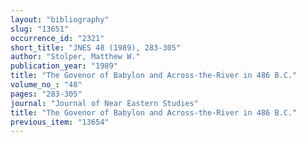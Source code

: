 ```yaml
---
layout: "bibliography"
slug: "13651"
occurrence_id: "2321"
short_title: "JNES 48 (1989), 283-305"
author: "Stolper, Matthew W."
publication_year: "1989"
title: "The Govenor of Babylon and Across-the-River in 486 B.C."
volume_no_: "48"
pages: "283-305"
journal: "Journal of Near Eastern Studies"
title: "The Govenor of Babylon and Across-the-River in 486 B.C."
previous_item: "13654"
---
```

